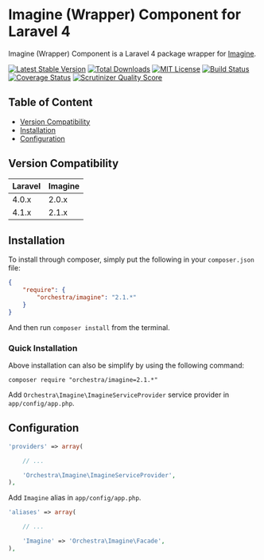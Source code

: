 Imagine (Wrapper) Component for Laravel 4
==============

Imagine (Wrapper) Component is a Laravel 4 package wrapper for [Imagine](https://github.com/avalanche123/Imagine).

[![Latest Stable Version](https://img.shields.io/github/release/orchestral/imagine.svg?style=flat)](https://packagist.org/packages/orchestra/imagine)
[![Total Downloads](https://img.shields.io/packagist/dt/orchestra/imagine.svg?style=flat)](https://packagist.org/packages/orchestra/imagine)
[![MIT License](https://img.shields.io/packagist/l/orchestra/imagine.svg?style=flat)](https://packagist.org/packages/orchestra/imagine)
[![Build Status](https://img.shields.io/travis/orchestral/imagine/2.1.svg?style=flat)](https://travis-ci.org/orchestral/imagine)
[![Coverage Status](https://img.shields.io/coveralls/orchestral/imagine/2.1.svg?style=flat)](https://coveralls.io/r/orchestral/imagine?branch=2.1)
[![Scrutinizer Quality Score](https://img.shields.io/scrutinizer/g/orchestral/imagine/2.1.svg?style=flat)](https://scrutinizer-ci.com/g/orchestral/imagine/)

## Table of Content

* [Version Compatibility](#version-compatibility)
* [Installation](#installation)
* [Configuration](#configuration)

## Version Compatibility

Laravel    | Imagine
:----------|:----------
 4.0.x     | 2.0.x
 4.1.x     | 2.1.x

## Installation

To install through composer, simply put the following in your `composer.json` file:

```json
{
	"require": {
		"orchestra/imagine": "2.1.*"
	}
}
```

And then run `composer install` from the terminal.

### Quick Installation

Above installation can also be simplify by using the following command:

	composer require "orchestra/imagine=2.1.*"

Add `Orchestra\Imagine\ImagineServiceProvider` service provider in `app/config/app.php`.

## Configuration

```php
'providers' => array(

	// ...

	'Orchestra\Imagine\ImagineServiceProvider',
),
```

Add `Imagine` alias in `app/config/app.php`.

```php
'aliases' => array(

	// ...

	'Imagine' => 'Orchestra\Imagine\Facade',
),
```

